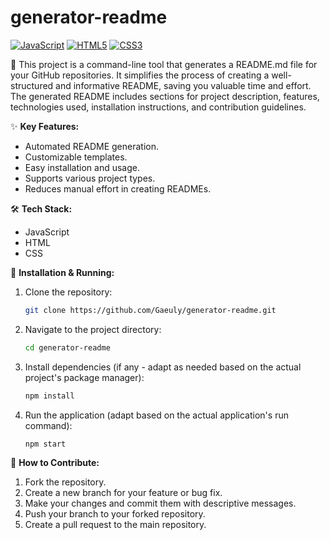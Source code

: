 # generator-readme

[![JavaScript](https://img.shields.io/badge/javascript-%23323330.svg?style=for-the-badge&logo=javascript&logoColor=%23F7DF1E)](https://www.javascript.com/)
[![HTML5](https://img.shields.io/badge/html5-%23E34F26.svg?style=for-the-badge&logo=html5&logoColor=white)](https://www.w3.org/html/)
[![CSS3](https://img.shields.io/badge/css3-%231572B6.svg?style=for-the-badge&logo=css3&logoColor=white)](https://www.w3.org/Style/CSS/)


📝 This project is a command-line tool that generates a README.md file for your GitHub repositories.  It simplifies the process of creating a well-structured and informative README, saving you valuable time and effort.  The generated README includes sections for project description, features, technologies used, installation instructions, and contribution guidelines.


✨ **Key Features:**

*   Automated README generation.
*   Customizable templates.
*   Easy installation and usage.
*   Supports various project types.
*   Reduces manual effort in creating READMEs.


🛠️ **Tech Stack:**

*   JavaScript
*   HTML
*   CSS


🚀 **Installation & Running:**

1.  Clone the repository:
    ```bash
    git clone https://github.com/Gaeuly/generator-readme.git
    ```
2.  Navigate to the project directory:
    ```bash
    cd generator-readme
    ```
3.  Install dependencies (if any - adapt as needed based on the actual project's package manager):
    ```bash
    npm install
    ```
4.  Run the application (adapt based on the actual application's run command):
    ```bash
    npm start
    ```


🤝 **How to Contribute:**

1.  Fork the repository.
2.  Create a new branch for your feature or bug fix.
3.  Make your changes and commit them with descriptive messages.
4.  Push your branch to your forked repository.
5.  Create a pull request to the main repository.
